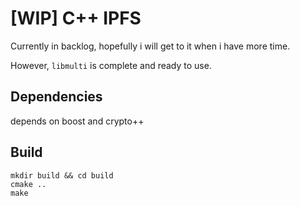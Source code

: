 # [WIP] C++ IPFS

Currently in backlog, hopefully i will get to it when i have more time.

However, `libmulti` is complete and ready to use.

## Dependencies

depends on boost and crypto++

## Build

```shell
mkdir build && cd build
cmake ..
make
```